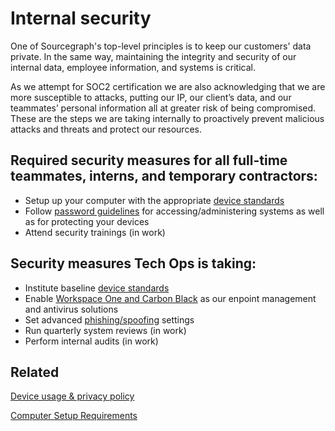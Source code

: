 # Internal security

One of Sourcegraph's top-level principles is to keep our customers' data private. In the same way, maintaining the integrity and security of our internal data, employee information, and systems is critical.

As we attempt for SOC2 certification we are also acknowledging that we are more susceptible to attacks, putting our IP, our client’s data, and our teammates’ personal information all at greater risk of being compromised. These are the steps we are taking internally to proactively prevent malicious attacks and threats and protect our resources.

## Required security measures for all full-time teammates, interns, and temporary contractors:

- Setup up your computer with the appropriate [device standards](../internal-security/computer-standards.md)
- Follow [password guidelines](../internal-security/passwords.md) for accessing/administering systems as well as for protecting your devices
- Attend security trainings (in work)

## Security measures Tech Ops is taking:

- Institute baseline [device standards](../internal-security/computer-standards.md)
- Enable [Workspace One and Carbon Black](../../tools/endpoint-antivirus.md) as our enpoint management and antivirus solutions
- Set advanced [phishing/spoofing](../internal-security/phishing-spoofing.md) settings
- Run quarterly system reviews (in work)
- Perform internal audits (in work)

## Related

[Device usage & privacy policy](../team_device_usage_privacy.md)

[Computer Setup Requirements](../../tools/computer-setup.md)

